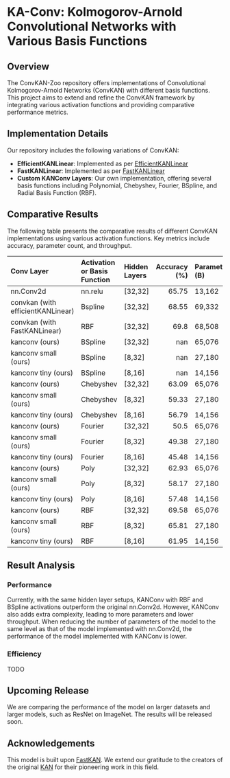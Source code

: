 # KA-Conv: Kolmogorov-Arnold Convolutional Networks with Various Basis Functions

## Overview

The ConvKAN-Zoo repository offers implementations of Convolutional Kolmogorov-Arnold Networks (ConvKAN) with different basis functions. This project aims to extend and refine the ConvKAN framework by integrating various activation functions and providing comparative performance metrics.

## Implementation Details

Our repository includes the following variations of ConvKAN:
- **EfficientKANLinear**: Implemented as per [EfficientKANLinear](https://github.com/Blealtan/efficient-kan)
- **FastKANLinear**: Implemented as per [FastKANLinear](https://github.com/ZiyaoLi/fast-kan.git)
- **Custom KANConv Layers**: Our own implementation, offering several basis functions including Polynomial, Chebyshev, Fourier, BSpline, and Radial Basis Function (RBF).

## Comparative Results

The following table presents the comparative results of different ConvKAN implementations using various activation functions. Key metrics include accuracy, parameter count, and throughput.

<!-- results table start -->
| Conv Layer                        | Activation or Basis Function   | Hidden Layers    |   Accuracy (%) | Parameters (B)   |   Throughput (image/s) |
|:----------------------------------|:-------------|:-----------------|---------------:|:-----------------|-----------------------:|
| nn.Conv2d                         | nn.relu      | [32,32]          |          65.75 | 13,162           |                    nan |
| convkan (with efficientKANLinear) | Bspline      | [32,32]          |          68.55 | 69,332           |                    nan |
| convkan (with FastKANLinear)      | RBF          | [32,32]          |          69.8  | 68,508           |                    nan |
| kanconv (ours)                    | BSpline      | [32,32]          |         nan    | 65,076           |                    nan |
| kanconv small (ours)              | BSpline      | [8,32]           |         nan    | 27,180           |                    nan |
| kanconv tiny (ours)               | BSpline      | [8,16]           |         nan    | 14,156           |                    nan |
| kanconv (ours)                    | Chebyshev    | [32,32]          |          63.09 | 65,076           |                    nan |
| kanconv small (ours)              | Chebyshev    | [8,32]           |          59.33 | 27,180           |                    nan |
| kanconv tiny (ours)               | Chebyshev    | [8,16]           |          56.79 | 14,156           |                    nan |
| kanconv (ours)                    | Fourier      | [32,32]          |          50.5  | 65,076           |                    nan |
| kanconv small (ours)              | Fourier      | [8,32]           |          49.38 | 27,180           |                    nan |
| kanconv tiny (ours)               | Fourier      | [8,16]           |          45.48 | 14,156           |                    nan |
| kanconv (ours)                    | Poly         | [32,32]          |          62.93 | 65,076           |                    nan |
| kanconv small (ours)              | Poly         | [8,32]           |          58.17 | 27,180           |                    nan |
| kanconv tiny (ours)               | Poly         | [8,16]           |          57.48 | 14,156           |                    nan |
| kanconv (ours)                    | RBF          | [32,32]          |          69.58 | 65,076           |                    nan |
| kanconv small (ours)              | RBF          | [8,32]           |          65.81 | 27,180           |                    nan |
| kanconv tiny (ours)               | RBF          | [8,16]           |          61.95 | 14,156           |                    nan |
<!-- results table end -->

## Result Analysis

### Performance

Currently, with the same hidden layer setups, KANConv with RBF and BSpline activations outperform the original nn.Conv2d. However, KANConv also adds extra complexity, leading to more parameters and lower throughput. When reducing the number of parameters of the model to the same level as that of the model implemented with nn.Conv2d, the performance of the model implemented with KANConv is lower.

### Efficiency

TODO

## Upcoming Release

We are comparing the performance of the model on larger datasets and larger models, such as ResNet on ImageNet. The results will be released soon.

## Acknowledgements

This model is built upon [FastKAN](https://github.com/ZiyaoLi/fast-kan.git). We extend our gratitude to the creators of the original [KAN](https://github.com/KindXiaoming/pykan) for their pioneering work in this field.


